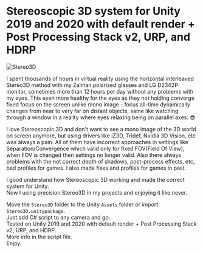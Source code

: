 # Stereoscopic 3D system for Unity 2019 and 2020 with default render + Post Processing Stack v2, URP, and HDRP
![Stereo3D](https://forum.unity.com/attachments/8xmsaa-taa-png.768466/)

I spent thousands of hours in virtual reality using the horizontal interleaved Stereo3D method with my Zalman polarized glasses and LG D2342P monitor, sometimes more than 12 hours per day without any problems with my eyes. This even more healthy for the eyes as they not holding converge fixed focus on the screen unlike mono image - focus all-time dynamically changes from near to very far on distant objects, same like watching through a window in a reality where eyes relaxing being on parallel axes. :sunglasses:

I love Stereoscopic 3D and don't want to see a mono image of the 3D world on screen anymore, but using drivers like iZ3D, Tridef, Nvidia 3D Vision, etc was always a pain.
All of them have incorrect approaches in settings like Separation/Convergence which valid only for fixed FOV(Field Of View), when FOV is changed then settings no longer valid.
Also there always problems with the not correct depth of shadows, post-process effects, etc, bad profiles for games. I also made fixes and profiles for games in past.

I good understand how Stereoscopic 3D working and made the correct system for Unity.  
Now I using precision Stereo3D in my projects and enjoying it like never.  

Move the `Stereo3D` folder to the Unity `Assets` folder or import `Stereo3D.unitypackage`.  
Just add C# script to any camera and go.  
Tested on Unity 2019 and 2020 with default render + Post Processing Stack v2, URP, and HDRP.  
More info in the script file.  
Enjoy.
